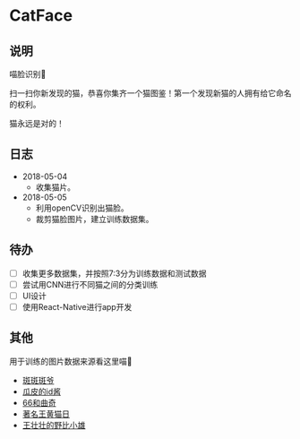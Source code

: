 # CatFace

## 说明

喵脸识别🐾 

扫一扫你新发现的猫，恭喜你集齐一个猫图鉴！第一个发现新猫的人拥有给它命名的权利。

猫永远是对的！

## 日志

- 2018-05-04
  - 收集猫片。
- 2018-05-05
  - 利用openCV识别出猫脸。
  - 裁剪猫脸图片，建立训练数据集。

## 待办

- [ ] 收集更多数据集，并按照7:3分为训练数据和测试数据
- [ ] 尝试用CNN进行不同猫之间的分类训练
- [ ] UI设计
- [ ]  使用React-Native进行app开发

## 其他

用于训练的图片数据来源看这里喵🐾 

- [斑斑斑爷](https://weibo.com/banyeee?refer_flag=1001030101_)
- [瓜皮的id酱](https://weibo.com/melonpi?refer_flag=1001030201_)
- [66和曲奇](http://weibo.com/u/6329011760?refer_flag=1001030101_)
- [著名王黄猫日](https://weibo.com/littlesundayday?refer_flag=1001030201_)
- [王壮壮的野比小雄](https://weibo.com/mspretty?refer_flag=1001030103_)